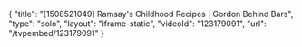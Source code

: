 {
    "title": "[1508521049] Ramsay's Childhood Recipes | Gordon Behind Bars",
    "type": "solo",
    "layout": "iframe-static",
    "videoId": "123179091",
    "url": "\/tvpembed\/123179091"
}